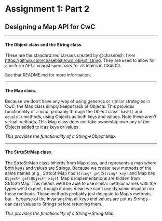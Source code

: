 # Assignment 1: Part 2

## Designing a Map API for CwC

---

#### The Object class and the String class.

These are the standardized classes created by @chasebish, from https://github.com/chasebish/cwc_object_string. They are used to allow for a uniform API amongst spec pairs for all teams in
 CS4500.
 
See that README.md for more information.

---

#### The Map class.

Because we don't have any way of using generics or similar strategies in CwC, the Map class
 simply keeps track of Objects. This provides functionality of a map, probably through the Object class' `hash()` and `equals()` methods, using Objects as both keys and values. Note these aren't virtual methods. This Map class does not take ownership over any of the Objects added to it as keys or values.

_This provides the functionality of a String->Object Map._

---

#### The StrtoStrMap class.

The StrtoStrMap class inherits from Map class, and represents a map where both keys and values are Strings. Because we create new methods of the same names (e.g., StrtoStrMap has `String* get(String* key)` and Map has `Object* get(Object* key)`), Map's implementations are hidden from StrtoStrMap. This means we'll be able to use similar method names with the types we'd expect, though it does mean we can't use dynamic dispatch on these methods. These methods probably just delegate to Map's methods, but - because of the invariant that all keys and values are put as Strings - can cast values to Strings before returning them.

_This provides the functionality of a String->String Map._
